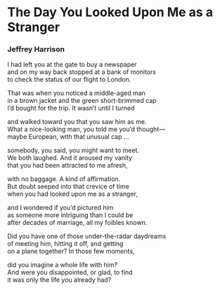 # The Day You Looked Upon Me as a Stranger  
  
### Jeffrey Harrison  
  
I had left you at the gate to buy a newspaper  
and on my way back stopped at a bank of monitors  
to check the status of our flight to London.  
  
That was when you noticed a middle-aged man  
in a brown jacket and the green short-brimmed cap  
I’d bought for the trip. It wasn’t until I turned  
  
and walked toward you that you saw him as me.  
What a nice-looking man, you told me you’d thought—  
maybe European, with that unusual cap …  
  
somebody, you said, you might want to meet.  
We both laughed. And it aroused my vanity  
that you had been attracted to me afresh,  
  
with no baggage. A kind of affirmation.  
But doubt seeped into that crevice of time  
when you had looked upon me as a stranger,  
  
and I wondered if you’d pictured him  
as someone more intriguing than I could be  
after decades of marriage, all my foibles known.  
  
Did you have one of those under-the-radar daydreams  
of meeting him, hitting it off, and getting  
on a plane together? In those few moments,  
  
did you imagine a whole life with him?  
And were you disappointed, or glad, to find  
it was only the life you already had?  
  
